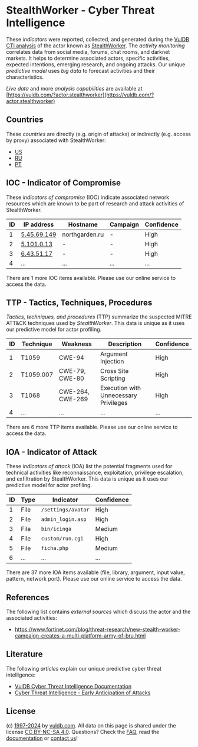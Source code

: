 # StealthWorker - Cyber Threat Intelligence

These _indicators_ were reported, collected, and generated during the [VulDB CTI analysis](https://vuldb.com/?kb.cti) of the actor known as [StealthWorker](https://vuldb.com/?actor.stealthworker). The _activity monitoring_ correlates data from social media, forums, chat rooms, and darknet markets. It helps to determine associated actors, specific activities, expected intentions, emerging research, and ongoing attacks. Our unique _predictive model_ uses _big data_ to forecast activities and their characteristics.

_Live data_ and more _analysis capabilities_ are available at [https://vuldb.com/?actor.stealthworker](https://vuldb.com/?actor.stealthworker)

## Countries

These _countries_ are directly (e.g. origin of attacks) or indirectly (e.g. access by proxy) associated with StealthWorker:

* [US](https://vuldb.com/?country.us)
* [RU](https://vuldb.com/?country.ru)
* [PT](https://vuldb.com/?country.pt)

## IOC - Indicator of Compromise

These _indicators of compromise_ (IOC) indicate associated network resources which are known to be part of research and attack activities of StealthWorker.

ID | IP address | Hostname | Campaign | Confidence
-- | ---------- | -------- | -------- | ----------
1 | [5.45.69.149](https://vuldb.com/?ip.5.45.69.149) | northgarden.ru | - | High
2 | [5.101.0.13](https://vuldb.com/?ip.5.101.0.13) | - | - | High
3 | [6.43.51.17](https://vuldb.com/?ip.6.43.51.17) | - | - | High
4 | ... | ... | ... | ...

There are 1 more IOC items available. Please use our online service to access the data.

## TTP - Tactics, Techniques, Procedures

_Tactics, techniques, and procedures_ (TTP) summarize the suspected MITRE ATT&CK techniques used by _StealthWorker_. This data is unique as it uses our predictive model for actor profiling.

ID | Technique | Weakness | Description | Confidence
-- | --------- | -------- | ----------- | ----------
1 | T1059 | CWE-94 | Argument Injection | High
2 | T1059.007 | CWE-79, CWE-80 | Cross Site Scripting | High
3 | T1068 | CWE-264, CWE-269 | Execution with Unnecessary Privileges | High
4 | ... | ... | ... | ...

There are 6 more TTP items available. Please use our online service to access the data.

## IOA - Indicator of Attack

These _indicators of attack_ (IOA) list the potential fragments used for technical activities like reconnaissance, exploitation, privilege escalation, and exfiltration by StealthWorker. This data is unique as it uses our predictive model for actor profiling.

ID | Type | Indicator | Confidence
-- | ---- | --------- | ----------
1 | File | `/settings/avatar` | High
2 | File | `admin_login.asp` | High
3 | File | `bin/icinga` | Medium
4 | File | `custom/run.cgi` | High
5 | File | `ficha.php` | Medium
6 | ... | ... | ...

There are 37 more IOA items available (file, library, argument, input value, pattern, network port). Please use our online service to access the data.

## References

The following list contains _external sources_ which discuss the actor and the associated activities:

* https://www.fortinet.com/blog/threat-research/new-stealth-worker-campaign-creates-a-multi-platform-army-of-bru.html

## Literature

The following _articles_ explain our unique predictive cyber threat intelligence:

* [VulDB Cyber Threat Intelligence Documentation](https://vuldb.com/?kb.cti)
* [Cyber Threat Intelligence - Early Anticipation of Attacks](https://www.scip.ch/en/?labs.20201022)

## License

(c) [1997-2024](https://vuldb.com/?kb.changelog) by [vuldb.com](https://vuldb.com/?kb.about). All data on this page is shared under the license [CC BY-NC-SA 4.0](https://creativecommons.org/licenses/by-nc-sa/4.0/). Questions? Check the [FAQ](https://vuldb.com/?kb.faq), read the [documentation](https://vuldb.com/?kb) or [contact us](https://vuldb.com/?contact)!
